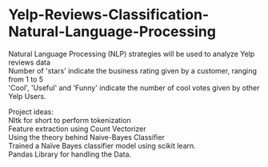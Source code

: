 # Yelp-Reviews-Classification-Natural-Language-Processing

Natural Language Processing (NLP) strategies will be used to analyze Yelp reviews data                                                     
Number of 'stars' indicate the business rating given by a customer, ranging from 1 to 5                                                   
'Cool', 'Useful' and 'Funny' indicate the number of cool votes given by other Yelp Users.                                                 

Project ideas:                                                                                                                                                                                                                                                                        
Nltk for short to perform tokenization                                                                                                     
Feature extraction using Count Vectorizer                                                                                                
Using the theory behind Naive-Bayes Classifier                                                                                            
Trained a Naïve Bayes classifier model using scikit learn.                                                                                 
Pandas Library for handling the Data.                                                                                                     
